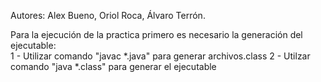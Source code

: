 Autores: Alex Bueno, Oriol Roca, Álvaro Terrón.

Para la ejecución de la practica primero es necesario la generación del ejecutable:  
1 - Utilizar comando "javac *.java" para generar archivos.class
2 - Utilzar comando "java *.class" para generar el ejecutable
